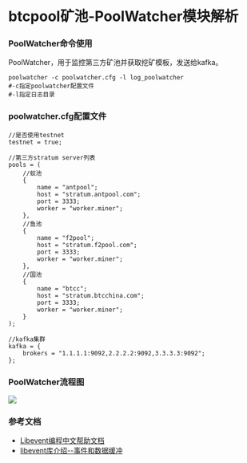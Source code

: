 # btcpool矿池-PoolWatcher模块解析

### PoolWatcher命令使用

PoolWatcher，用于监控第三方矿池并获取挖矿模板，发送给kafka。

```
poolwatcher -c poolwatcher.cfg -l log_poolwatcher
#-c指定poolwatcher配置文件
#-l指定日志目录
```

### poolwatcher.cfg配置文件

```
//是否使用testnet
testnet = true;

//第三方stratum server列表
pools = (
    //蚁池
    {
        name = "antpool";
        host = "stratum.antpool.com";
        port = 3333;
        worker = "worker.miner";
    },
    //鱼池
    {
        name = "f2pool";
        host = "stratum.f2pool.com";
        port = 3333;
        worker = "worker.miner";
    },
    //国池
    {
        name = "btcc";
        host = "stratum.btcchina.com";
        port = 3333;
        worker = "worker.miner";
    }
);

//kafka集群
kafka = {
    brokers = "1.1.1.1:9092,2.2.2.2:9092,3.3.3.3:9092";
};
```

### PoolWatcher流程图

![](GbtMaker.png)

### 参考文档

* [Libevent编程中文帮助文档](http://blog.csdn.net/zhouyongku/article/details/53431597/)
* [libevent库介绍--事件和数据缓冲](https://www.cnblogs.com/liunianshiwei/p/6059232.html)